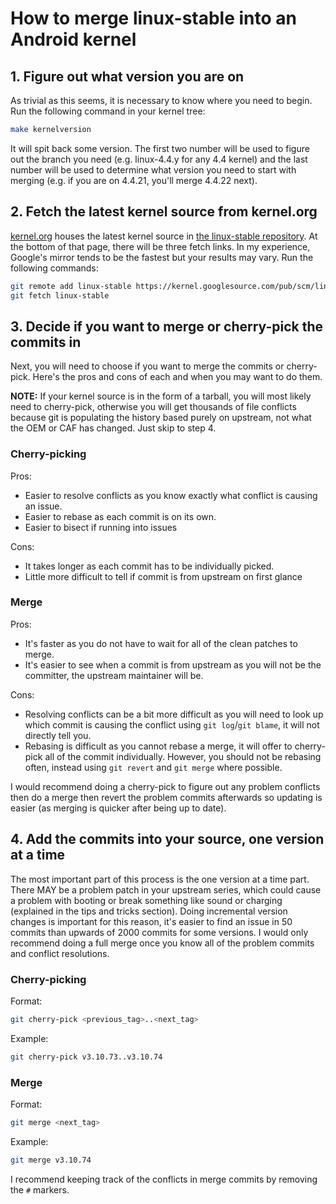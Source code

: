 # How to merge linux-stable into an Android kernel

## 1. Figure out what version you are on

As trivial as this seems, it is necessary to know where you need to begin. Run the following command in your kernel tree:
```bash
make kernelversion
```

It will spit back some version. The first two number will be used to figure out the branch you need (e.g. linux-4.4.y for any 4.4 kernel) and the last number will be used to determine what version you need to start with merging (e.g. if you are on 4.4.21, you'll merge 4.4.22 next).

## 2. Fetch the latest kernel source from kernel.org

[kernel.org](https://www.kernel.org/) houses the latest kernel source in [the linux-stable repository](https://git.kernel.org/pub/scm/linux/kernel/git/stable/linux-stable.git/). At the bottom of that page, there will be three fetch links. In my experience, Google's mirror tends to be the fastest but your results may vary. Run the following commands:
```bash
git remote add linux-stable https://kernel.googlesource.com/pub/scm/linux/kernel/git/stable/linux-stable.git
git fetch linux-stable
```

## 3. Decide if you want to merge or cherry-pick the commits in

Next, you will need to choose if you want to merge the commits or cherry-pick. Here's the pros and cons of each and when you may want to do them.

**NOTE:** If your kernel source is in the form of a tarball, you will most likely need to cherry-pick, otherwise you will get thousands of file conflicts because git is populating the history based purely on upstream, not what the OEM or CAF has changed. Just skip to step 4.

### Cherry-picking

Pros:
* Easier to resolve conflicts as you know exactly what conflict is causing an issue.
* Easier to rebase as each commit is on its own.
* Easier to bisect if running into issues

Cons:
* It takes longer as each commit has to be individually picked.
* Little more difficult to tell if commit is from upstream on first glance

### Merge

Pros:
* It's faster as you do not have to wait for all of the clean patches to merge.
* It's easier to see when a commit is from upstream as you will not be the committer, the upstream maintainer will be.

Cons:
* Resolving conflicts can be a bit more difficult as you will need to look up which commit is causing the conflict using `git log`/`git blame`, it will not directly tell you.
* Rebasing is difficult as you cannot rebase a merge, it will offer to cherry-pick all of the commit individually. However, you should not be rebasing often, instead using `git revert` and `git merge` where possible.

I would recommend doing a cherry-pick to figure out any problem conflicts then do a merge then revert the problem commits afterwards so updating is easier (as merging is quicker after being up to date).


## 4. Add the commits into your source, one version at a time

The most important part of this process is the one version at a time part. There MAY be a problem patch in your upstream series, which could cause a problem with booting or break something like sound or charging (explained in the tips and tricks section). Doing incremental version changes is important for this reason, it's easier to find an issue in 50 commits than upwards of 2000 commits for some versions. I would only recommend doing a full merge once you know all of the problem commits and conflict resolutions.

### Cherry-picking

Format:
```bash
git cherry-pick <previous_tag>..<next_tag>
```

Example:
```bash
git cherry-pick v3.10.73..v3.10.74
```

### Merge

Format:
```bash
git merge <next_tag>
```

Example:
```bash
git merge v3.10.74
```

I recommend keeping track of the conflicts in merge commits by removing the `#` markers.
